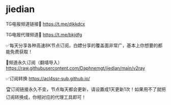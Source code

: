 # jiedian

TG电报频道链接🔗 https://t.me/djkkdcx

TG电报代理频道🔗 https://t.me/bkjdfg

✅每天分享各种高速8K节点订阅，白嫖分享的覆盖面非常广，基本上你想要的都能免费获取！

🐔频道永久订阅（翻墙导入） https://raw.githubusercontent.com/Daphnemgt/jiedian/main/v2ray

✅订阅转换 https://acl4ssr-sub.github.io/

🏆订阅链接永久不变，节点每天都会更新，请设置成1天更新1次！如果用不了就把订阅转换成，你相对应的代理工具即可！
